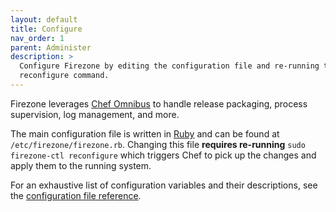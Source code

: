 ```yaml
---
layout: default
title: Configure
nav_order: 1
parent: Administer
description: >
  Configure Firezone by editing the configuration file and re-running the
  reconfigure command.
---
```


Firezone leverages [Chef Omnibus](https://github.com/chef/omnibus) to handle
release packaging, process supervision, log management, and more.

The main configuration file is written in [Ruby](https://ruby-lang.org) and can
be found at `/etc/firezone/firezone.rb`. Changing this file **requires
re-running** `sudo firezone-ctl reconfigure` which triggers Chef to pick up the
changes and apply them to the running system.

For an exhaustive list of configuration variables and their descriptions, see the
[configuration file reference](../reference/configuration-file).

